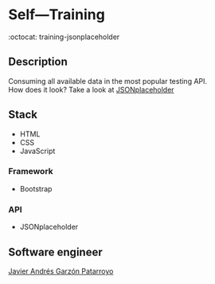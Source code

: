 # Self―Training
:octocat: training-jsonplaceholder

## Description
Consuming all available data in the most popular testing API.  
How does it look? Take a look at [JSONplaceholder](https://javierandresgp.github.io/training-jsonplaceholder/)

## Stack
* HTML
* CSS
* JavaScript
### Framework
* Bootstrap
### API
* JSONplaceholder

## Software engineer
[Javier Andrés Garzón Patarroyo](https://www.javierandresgp.com)
